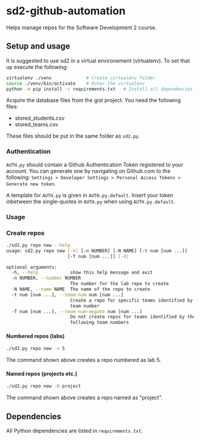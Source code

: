 # sd2-github-automation

Helps manage repos for the Software Development 2 course.

## Setup and usage

It is suggested to use sd2 in a virtual environement (virtualenv). To set that up execute the following:

```bash
virtualenv ./venv             # Create virtualenv folder
source ./venv/bin/activate    # Enter the virtualenv
python -m pip install -r requirements.txt   # Install all dependencies
```

Acquire the database files from the gist project. You need the following files:

- stored_students.csv
- stored_teams.csv

These files should be put in the same folder as ```sd2.py```.

### Authentication

```AUTH.py``` should contain a Github Authentication Token registered to your account. You can generate one by navigating on Github.com to the following: ```Settings > Developer Settings > Personal Access Tokens > Generate new token```.

A template for ```AUTH.py``` is given in ```AUTH.py.default```. Insert your token inbetween the single-quotes in ```AUTH.py``` when using ```AUTH.py.default```.

### Usage

### Create repos

```bash
./sd2.py repo new --help
usage: sd2.py repo new [-h] [-n NUMBER] [-N NAME] [-t num [num ...]]
                       [-T num [num ...]] [-d]

optional arguments:
  -h, --help            show this help message and exit
  -n NUMBER, --number NUMBER
                        The number for the lab repo to create
  -N NAME, --name NAME  The name of the repo to create
  -t num [num ...], --team-num num [num ...]
                        Create a repo for specific teams identified by the
                        team number
  -T num [num ...], --team-num-negate num [num ...]
                        Do not create repos for teams identified by the
                        following team numbers
```

#### Numbered repos (labs)

```bash
./sd2.py repo new -n 5
```

The command shown above creates a repo numbered as lab 5.

#### Named repos (projects etc.)

```bash
./sd2.py repo new -N project
```

The command shown above creates a repo named as "project".

## Dependencies

All Python dependencies are listed in ```requirements.txt```.
